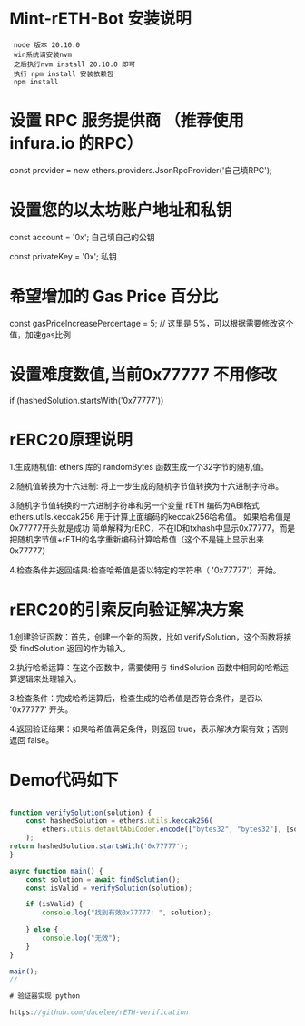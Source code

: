 # Mint-rETH-Bot 安装说明 

     node 版本 20.10.0  
     win系统请安装nvm
     之后执行nvm install 20.10.0 即可
     执行 npm install 安装依赖包
     npm install

# 设置 RPC 服务提供商  （推荐使用infura.io 的RPC）
const provider = new ethers.providers.JsonRpcProvider('自己填RPC');

# 设置您的以太坊账户地址和私钥
const account = '0x';  自己填自己的公钥

const privateKey = '0x';  私钥 

# 希望增加的 Gas Price 百分比
const gasPriceIncreasePercentage = 5; // 这里是 5%，可以根据需要修改这个值，加速gas比例 

# 设置难度数值,当前0x77777 不用修改
 if (hashedSolution.startsWith('0x77777'))

# rERC20原理说明

1.生成随机值:  ethers 库的 randomBytes 函数生成一个32字节的随机值。

2.随机值转换为十六进制: 将上一步生成的随机字节值转换为十六进制字符串。

3.随机字节值转换的十六进制字符串和另一个变量 rETH 编码为ABI格式
  ethers.utils.keccak256 用于计算上面编码的keccak256哈希值。 如果哈希值是0x77777开头就是成功
  简单解释为rERC，不在ID和txhash中显示0x77777，而是把随机字节值+rETH的名字重新编码计算哈希值（这个不是链上显示出来0x77777）
  
4.检查条件并返回结果:检查哈希值是否以特定的字符串（ '0x77777'）开始。

# rERC20的引索反向验证解决方案 

1.创建验证函数：首先，创建一个新的函数，比如 verifySolution，这个函数将接受 findSolution 返回的作为输入。

2.执行哈希运算：在这个函数中，需要使用与 findSolution 函数中相同的哈希运算逻辑来处理输入。

3.检查条件：完成哈希运算后，检查生成的哈希值是否符合条件，是否以 '0x77777' 开头。

4.返回验证结果：如果哈希值满足条件，则返回 true，表示解决方案有效；否则返回 false。

# Demo代码如下

```javascript

function verifySolution(solution) {
    const hashedSolution = ethers.utils.keccak256(
        ethers.utils.defaultAbiCoder.encode(["bytes32", "bytes32"], [solution, currentChallenge])
    );
return hashedSolution.startsWith('0x77777');
}

async function main() {
    const solution = await findSolution();
    const isValid = verifySolution(solution);

    if (isValid) {
        console.log("找到有效0x77777: ", solution);
        
    } else {
        console.log("无效");
    }
}

main();
//

# 验证器实现 python

https://github.com/dacelee/rETH-verification 



